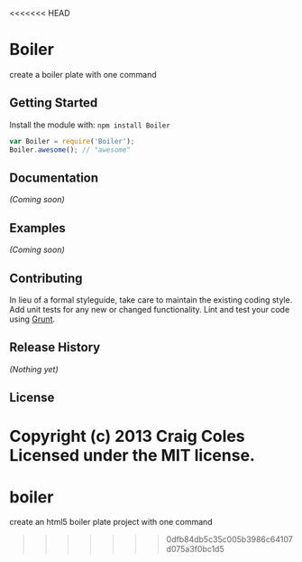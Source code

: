 <<<<<<< HEAD
# Boiler

create a boiler plate with one command

## Getting Started
Install the module with: `npm install Boiler`

```javascript
var Boiler = require('Boiler');
Boiler.awesome(); // "awesome"
```

## Documentation
_(Coming soon)_

## Examples
_(Coming soon)_

## Contributing
In lieu of a formal styleguide, take care to maintain the existing coding style. Add unit tests for any new or changed functionality. Lint and test your code using [Grunt](http://gruntjs.com/).

## Release History
_(Nothing yet)_

## License
Copyright (c) 2013 Craig Coles  
Licensed under the MIT license.
=======
boiler
======

create an html5 boiler plate project with one command
>>>>>>> 0dfb84db5c35c005b3986c64107d075a3f0bc1d5
